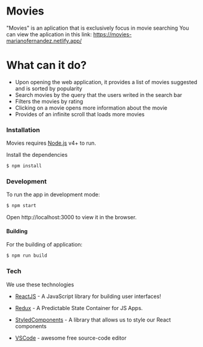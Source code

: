 # Movies

"Movies" is an aplication that is exclusively focus in movie searching
You can view the aplication in this link: https://movies-marianofernandez.netlify.app/

# What can it do?

  - Upon opening the web application, it provides a list of movies suggested and is sorted by popularity 
  - Search movies by the query that the users writed in the search bar
  - Filters the movies by rating
  - Clicking on a movie opens more information about the movie 
  - Provides of an infinite scroll that loads more movies


### Installation

Movies requires [Node.js](https://nodejs.org/) v4+ to run.

Install the dependencies

```sh
$ npm install 
```

### Development

To run the app in development mode:
```sh
$ npm start
```
Open http://localhost:3000 to view it in the browser.

#### Building

For the building of application:
```sh
$ npm run build 
```

### Tech

We use these technologies

* [ReactJS] - A JavaScript library for building user interfaces!
* [Redux] - A Predictable State Container for JS Apps.
* [StyledComponents] - A library that allows us to style our React components
* [VSCode] - awesome free source-code editor


   [ReactJS]: <https://reactjs.org/>
   [Redux]: <https://redux.js.org/>
   [StyledComponents]: <https://styled-components.com/>
   [VSCode]: <https://code.visualstudio.com/>
